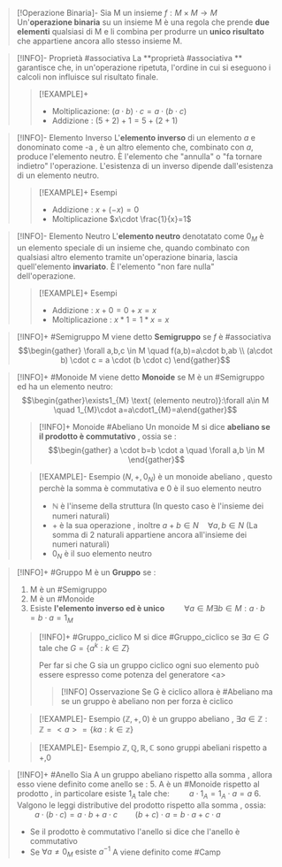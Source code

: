 >[!Operazione Binaria]-
>$\text{Sia M un insieme } f:M\times M \rightarrow M$
>Un'**operazione binaria** su un insieme M è una regola che prende **due elementi** qualsiasi di M e li combina per produrre un **unico risultato** che appartiene ancora allo stesso insieme M.

>[!INFO]- Proprietà #associativa 
>La **proprietà #associativa ** garantisce che, in un'operazione ripetuta, l'ordine in cui si eseguono i calcoli non influisce sul risultato finale. 
>
>>[!EXAMPLE]+
>>- Moltiplicazione: $(a \cdot b)\cdot c = a\cdot(b\cdot c)$
>>- Addizione : $(5+2)+1 = 5 + (2+1)$

>[!INFO]- Elemento Inverso
>L'**elemento inverso**  di un elemento _a_ e donominato come -a , è un altro elemento che, combinato con _a_, produce l'elemento neutro. È l'elemento che "annulla" o "fa tornare indietro" l'operazione. L'esistenza di un inverso dipende dall'esistenza di un elemento neutro.
>
>>[!EXAMPLE]+ Esempi
>>- Addizione : $x + (-x) = 0$
>>- Moltiplicazione $x\cdot \frac{1}{x}=1$

>[!INFO]- Elemento Neutro
>L'**elemento neutro** denotatato come $0_{M}$ è un elemento speciale di un insieme che, quando combinato con qualsiasi altro elemento tramite un'operazione binaria, lascia quell'elemento **invariato**. È l'elemento "non fare nulla" dell'operazione.
>
>>[!EXAMPLE]+ Esempi
>>- Addizione : $x+0=0+x=x$
>>- Moltiplicazione : $x*1=1*x=x$

>[!INFO]+ #Semigruppo 
>M viene detto **Semigruppo** se $f$ è #associativa
>$$\begin{gather} \forall a,b,c \in M \quad f(a,b)=a\cdot b,ab \\
(a\cdot b) \cdot c = a \cdot (b \cdot c) \end{gather}$$

>[!INFO]+ #Monoide
>M viene detto **Monoide** se M è un #Semigruppo ed ha un elemento neutro: 
>$$\begin{gather}\exists1_{M} \text{ (elemento neutro)}:\forall a\in M \quad 1_{M}\cdot a=a\cdot1_{M}=a\end{gather}$$
>
>>[!INFO]+ Monoide #Abeliano
>Un monoide M si dice **abeliano se il prodotto è commutativo** , ossia se :
>$$\begin{gather} a \cdot b=b \cdot a \quad \forall a,b \in M   \end{gather}$$
>
>>[!EXAMPLE]- Esempio
>>$(N,+,0_{N})$ è un monoide abeliano , questo perchè la somma è commutativa e 0 è il suo elemento neutro
>>
>>- $\mathbb{N}$ è l'inseme della struttura (In questo caso è l'insieme dei numeri naturali)
>>- \+ è la sua operazione , inoltre $a+b\in N \quad \forall a,b\in N$
>>  (La somma di 2 naturali appartiene ancora all'insieme dei numeri naturali)
>>- $0_{N}$ è il suo elemento neutro

>[!INFO]+ #Gruppo
>M è un **Gruppo** se :
>1. M è un #Semigruppo 
>2. M è un #Monoide 
>3. Esiste **l'elemento inverso ed è unico**
>   $\qquad \forall a\in M\exists b\in M : a\cdot b=b\cdot a=1_{M}$
>
>>[!INFO]+ #Gruppo_ciclico
>M si dice #Gruppo_ciclico se $\exists a\in G$ tale che $G = \{a^k:k\in Z\}$
>>
>>Per far si che G sia un gruppo ciclico ogni suo elemento può essere espresso come potenza del generatore \<a\>
>>
>>>[!INFO] Osservazione
>>>Se G è ciclico allora è #Abeliano ma se un gruppo è abeliano non per forza è ciclico
>
>>[!EXAMPLE]- Esempio
>>$(\mathbb{Z},+,0)$ è un gruppo abeliano ,
>>$\exists a \in \mathbb{Z} : \mathbb{Z}=<a>=\{ka:k\in \mathbb{z}\}$
>
>>[!EXAMPLE]- Esempio
>>$\mathbb{Z},\mathbb{Q},\mathbb{R},\mathbb{C}$ sono gruppi abeliani rispetto a \+,0

>[!INFO]+ #Anello
>Sia A un gruppo abeliano rispetto alla somma , allora esso viene definito come anello se :
>5. A è un #Monoide rispetto al prodotto , in particolare esiste $1_{A}$ tale che:
>   $\qquad a\cdot1_{A}=1_{A}\cdot a=a$
>6. Valgono le leggi distributive del prodotto rispetto alla somma , ossia:
>   $\qquad a \cdot (b \cdot c) = a \cdot b + a \cdot c \qquad (b+c) \cdot a = b \cdot a + c \cdot a$
>  
>- Se il prodotto è commutativo l'anello si dice che l'anello è commutativo
>- Se $\forall a \not= 0_{M} \text{ esiste } a^{-1}$ A viene definito come #Camp